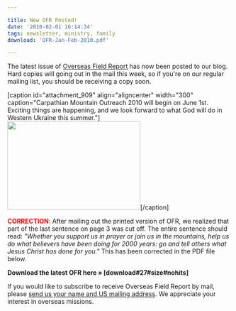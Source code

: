 ```yaml
---

title: New OFR Posted!
date: '2010-02-01 16:14:34'
tags: newsletter, ministry, family
download: 'OFR-Jan-Feb-2010.pdf'

---
```


The latest issue of <a href="http://www.ofreport.com/download-ofr/">Overseas Field Report</a> has now been posted to our blog. Hard copies will going out in the mail this week, so if you're on our regular mailing list, you should be receiving a copy soon.

[caption id="attachment_909" align="aligncenter" width="300" caption="Carpathian Mountain Outreach 2010 will begin on June 1st. Exciting things are happening, and we look forward to what God will do in Western Ukraine this summer."]<a href="https://s3.amazonaws.com/content.ofreport.com/2010/02/looking-ahead-02-01.jpg"><img class="size-medium wp-image-909" title="looking-ahead-02-01" src="https://s3.amazonaws.com/content.ofreport.com/2010/02/looking-ahead-02-01-300x199.jpg" alt="" width="300" height="199" /></a>[/caption]

<strong><span style="color: #ff0000;">CORRECTION</span></strong><span style="color: #ff0000;">:</span> After mailing out the printed version of OFR, we realized that part of the last sentence on page 3 was cut off. The entire sentence should read: *"Whether you support us in prayer or join us in the mountains, help us do what believers have been doing for 2000 years: go and tell others what Jesus Christ has done for you."* This has been corrected in the PDF file below.

<strong>Download the latest OFR here » [download#27#size#nohits]</strong>

If you would like to subscribe to receive Overseas Field Report by mail, please <a href="http://www.ofreport.com/contact-us/">send us your name and US mailing address</a>. We appreciate your interest in overseas missions.
